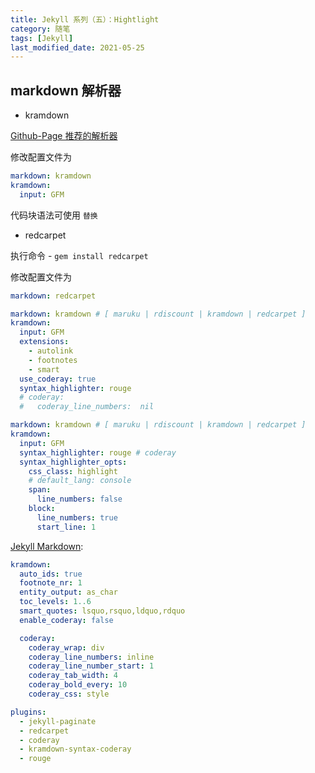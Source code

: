 ```yaml
---
title: Jekyll 系列（五）：Hightlight
category: 随笔
tags: [Jekyll]
last_modified_date: 2021-05-25
---
```


## markdown 解析器

- kramdown

[Github-Page 推荐的解析器](https://help.github.com/articles/migrating-your-pages-site-from-maruku/)

修改配置文件为

```yaml
markdown: kramdown
kramdown:
  input: GFM
```

代码块语法可使用 `替换`

- redcarpet

执行命令 - `gem install redcarpet`

修改配置文件为

```yaml
markdown: redcarpet
```

```yaml
markdown: kramdown # [ maruku | rdiscount | kramdown | redcarpet ]
kramdown:
  input: GFM
  extensions:
    - autolink
    - footnotes
    - smart
  use_coderay: true
  syntax_highlighter: rouge
  # coderay:
  #   coderay_line_numbers:  nil
```

```yaml
markdown: kramdown # [ maruku | rdiscount | kramdown | redcarpet ]
kramdown:
  input: GFM
  syntax_highlighter: rouge # coderay
  syntax_highlighter_opts:
    css_class: highlight
    # default_lang: console
    span:
      line_numbers: false
    block:
      line_numbers: true
      start_line: 1
```

[Jekyll Markdown](http://jekyllcn.com/docs/configuration/#markdown-options):

```yaml
kramdown:
  auto_ids: true
  footnote_nr: 1
  entity_output: as_char
  toc_levels: 1..6
  smart_quotes: lsquo,rsquo,ldquo,rdquo
  enable_coderay: false

  coderay:
    coderay_wrap: div
    coderay_line_numbers: inline
    coderay_line_number_start: 1
    coderay_tab_width: 4
    coderay_bold_every: 10
    coderay_css: style
```

```yaml
plugins:
  - jekyll-paginate
  - redcarpet
  - coderay
  - kramdown-syntax-coderay
  - rouge
```
